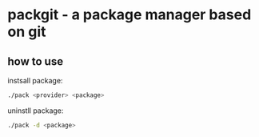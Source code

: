 # packgit - a package manager based on git
## how to use
instsall package:
```bash
./pack <provider> <package>
```
uninstll package:
```bash
./pack -d <package>
```

